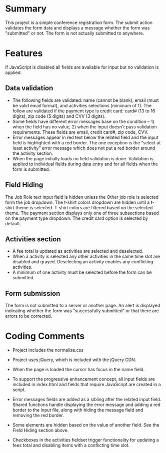 # Summary #
This project is a simple conference registration form. The submit action validates the form data and displays a message whether the form was "submitted" or not. The form is not actually submitted to anywhere.

# Features #
If JavaScript is disabled all fields are available for input but no validation is applied.

## Data validation ##
- The following fields are validated: name (cannot be blank), email (must be valid email format), and activities selections (minimum of 1). The follow are validated if the payment type is credit card: card# (13 to 16 digits), zip code (5 digits) and CVV (3 digits).
- Some fields have different error messages base on the condition – 1) when the field has no value, 2) when the input doesn't pass validation requirements. These fields are email, credit card#, zip code, CVV.
- Error messages appear in red text below the related field and the input field is highlighted with a red border. The one exception is the “select at least activity” error message which does not put a red border around the activity section.
- When the page initially loads no field validation is done. Validation is applied to individual fields during data entry and for all fields when the form is submitted.

## Field Hiding ##
The Job Role text input field is hidden unless the Other job role is selected form the job dropdown.
The t-shirt colors dropdown are hidden until a t-shirt theme is selected. T-shirt colors are filtered based on the selected theme.
The payment section displays only one of three subsections based on the payment type dropdown. The credit card option is selected by default.

## Activities section ##
- A fee total is updated as activities are selected and deselected.
- When a activity is selected any other activities in the same time slot are disabled and grayed. Deselecting an activity enables any conflicting activities.
- A minimum of one activity must be selected before the form can be submitted.

## Form submission ##
The form is not submitted to a server or another page. An alert is displayed indicating whether the form was “successfully submitted” or that there are errors to be corrected.


# Coding Comments #
- Project includes the normalize.css
- Project uses jQuery, which is included with the jQuery CDN.

- When the page is loaded the cursor has focus in the name field.

- To support the progressive enhancement concept, all input fields are included in index.html and fields that require JavaScript are created in a script.

- Error messages fields are added as a sibling after the related input field. Shared functions handle displaying the error message and adding a red border to the input file, along with hiding the message field and removing the red border.

- Some elements are hidden based on the value of another field. See the Field Hiding section above.

- Checkboxes in the activities fieldset trigger functionality for updating a fees total and disabling items with a conflicting time slot.
